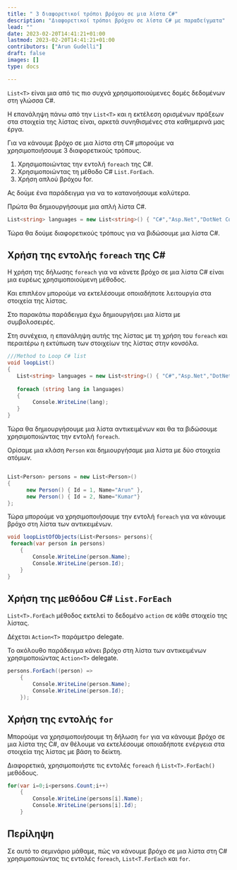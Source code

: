```yaml
---
title: " 3 διαφορετικοί τρόποι βρόχου σε μια λίστα C#"
description: "Διαφορετικοί τρόποι βρόχου σε λίστα C# με παραδείγματα"
lead: ""
date: 2023-02-20T14:41:21+01:00
lastmod: 2023-02-20T14:41:21+01:00
contributors: ["Arun Gudelli"]
draft: false
images: []
type: docs

---
```


`List<T>` είναι μια από τις πιο συχνά χρησιμοποιούμενες δομές δεδομένων στη γλώσσα C#. 

Η επανάληψη πάνω από την `List<T>` και η εκτέλεση ορισμένων πράξεων στα στοιχεία της λίστας είναι, αρκετά συνηθισμένες στα καθημερινά μας έργα.

Για να κάνουμε βρόχο σε μια λίστα στη C# μπορούμε να χρησιμοποιήσουμε 3 διαφορετικούς τρόπους.

1. Χρησιμοποιώντας την εντολή `foreach` της C#.
2. Χρησιμοποιώντας τη μέθοδο C# `List.ForEach`.
3. Χρήση απλού βρόχου for.

Ας δούμε ένα παράδειγμα για να το κατανοήσουμε καλύτερα. 

Πρώτα θα δημιουργήσουμε μια απλή λίστα C#.

```csharp
List<string> languages = new List<string>() { "C#","Asp.Net","DotNet Core"};

```

Τώρα θα δούμε διαφορετικούς τρόπους για να βιδώσουμε μια λίστα C#.

## Χρήση της εντολής `foreach` της C#

Η χρήση της δήλωσης `foreach` για να κάνετε βρόχο σε μια λίστα C# είναι μια ευρέως χρησιμοποιούμενη μέθοδος.

Και επιπλέον μπορούμε να εκτελέσουμε οποιαδήποτε λειτουργία στα στοιχεία της λίστας.

Στο παρακάτω παράδειγμα έχω δημιουργήσει μια λίστα με συμβολοσειρές.

Στη συνέχεια, η επανάληψη αυτής της λίστας με τη χρήση του `foreach` και περαιτέρω η εκτύπωση των στοιχείων της λίστας στην κονσόλα.

```csharp
///Method to Loop C# list
void loopList()
{
   List<string> languages = new List<string>() { "C#","Asp.Net","DotNet Core"};
   
   foreach (string lang in languages)
   {
        Console.WriteLine(lang);
   }
}
```

Τώρα θα δημιουργήσουμε μια λίστα αντικειμένων και θα τα βιδώσουμε χρησιμοποιώντας την εντολή `foreach`.

Ορίσαμε μια κλάση `Person` και δημιουργήσαμε μια λίστα με δύο στοιχεία ατόμων.

```csharp

List<Person> persons = new List<Person>() 
{ 
      new Person() { Id = 1, Name="Arun" },
      new Person() { Id = 2, Name="Kumar"} 
};
```

Τώρα μπορούμε να χρησιμοποιήσουμε την εντολή `foreach` για να κάνουμε βρόχο στη λίστα των αντικειμένων.

```csharp
void loopListOfObjects(List<Persons> persons){
 foreach(var person in persons)
    {
        Console.WriteLine(person.Name);            
        Console.WriteLine(person.Id);
    }
}
```

## Χρήση της μεθόδου C# `List.ForEach` 

`List<T>.ForEach` μέθοδος εκτελεί το δεδομένο `action` σε κάθε στοιχείο της λίστας.

Δέχεται `Action<T>` παράμετρο delegate. 

Το ακόλουθο παράδειγμα κάνει βρόχο στη λίστα των αντικειμένων χρησιμοποιώντας `Action<T>` delegate.

```csharp
persons.ForEach((person) =>
    {
        Console.WriteLine(person.Name);
        Console.WriteLine(person.Id);
    });
```

## Χρήση της εντολής `for` 

Μπορούμε να χρησιμοποιήσουμε τη δήλωση `for` για να κάνουμε βρόχο σε μια λίστα της C#, αν θέλουμε να εκτελέσουμε οποιαδήποτε ενέργεια στα στοιχεία της λίστας με βάση το δείκτη. 

Διαφορετικά, χρησιμοποιήστε τις εντολές `foreach` ή `List<T>.ForEach()` μεθόδους.

```csharp
for(var i=0;i<persons.Count;i++)
    {
        Console.WriteLine(persons[i].Name);
        Console.WriteLine(persons[i].Id);
    }
```

## Περίληψη

Σε αυτό το σεμινάριο μάθαμε, πώς να κάνουμε βρόχο σε μια λίστα στη C# χρησιμοποιώντας τις εντολές `foreach`, `List<T.ForEach` και `for`.










